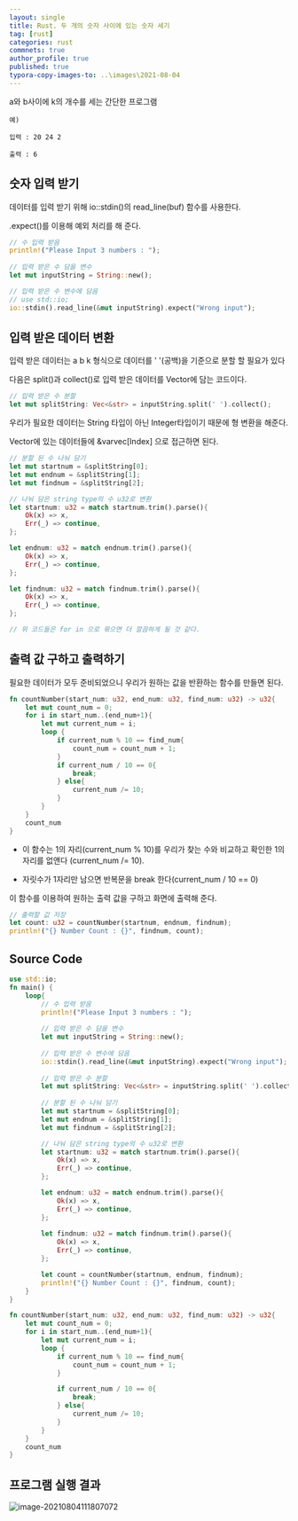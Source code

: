 ```yaml
---
layout: single
title: Rust. 두 개의 숫자 사이에 있는 숫자 세기
tag: [rust]
categories: rust
commnets: true
author_profile: true
published: true
typora-copy-images-to: ..\images\2021-08-04
---
```


  

a와 b사이에 k의 개수를 세는 간단한 프로그램

`예)`

`입력 : 20 24 2`

`출력 : 6`

  

  

## 숫자 입력 받기

데이터를 입력 받기 위해 io::stdin()의 read_line(buf) 함수를 사용한다.

.expect()를 이용해 예외 처리를 해 준다.

  

```rust
// 수 입력 받음
println!("Please Input 3 numbers : ");
        
// 입력 받은 수 담을 변수
let mut inputString = String::new();

// 입력 받은 수 변수에 담음
// use std::io;
io::stdin().read_line(&mut inputString).expect("Wrong input");
```

  

  

## 입력 받은 데이터 변환

입력 받은 데이터는 a b k 형식으로 데이터를 '  '(공백)을 기준으로 분할 할 필요가 있다

다음은 split()과 collect()로 입력 받은 데이터를 Vector에 담는 코드이다.

```rust
// 입력 받은 수 분할
let mut splitString: Vec<&str> = inputString.split(' ').collect();
```

  

우리가 필요한 데이터는 String 타입이 아닌 Integer타입이기 때문에 형 변환을 해준다.

Vector에 있는 데이터들에 &varvec[Index] 으로 접근하면 된다. 

```rust
// 분할 된 수 나눠 담기
let mut startnum = &splitString[0];
let mut endnum = &splitString[1];
let mut findnum = &splitString[2];

// 나눠 담은 string type의 수 u32로 변환
let startnum: u32 = match startnum.trim().parse(){
    Ok(x) => x,
    Err(_) => continue,
};

let endnum: u32 = match endnum.trim().parse(){
    Ok(x) => x,
    Err(_) => continue,
};

let findnum: u32 = match findnum.trim().parse(){
    Ok(x) => x,
    Err(_) => continue,
};

// 위 코드들은 for in 으로 묶으면 더 깔끔하게 될 것 같다.
```

  

  

## 출력 값 구하고 출력하기

필요한 데이터가 모두 준비되었으니 우리가 원하는 값을 반환하는 함수를 만들면 된다.

```rust
fn countNumber(start_num: u32, end_num: u32, find_num: u32) -> u32{
    let mut count_num = 0;
    for i in start_num..(end_num+1){
        let mut current_num = i;
        loop {
            if current_num % 10 == find_num{
                count_num = count_num + 1;
            }
            if current_num / 10 == 0{
                break;
            } else{
                current_num /= 10;
            }
        }
    }
    count_num
}
```

* 이 함수는 1의 자리(current_num % 10)를 우리가 찾는 수와 비교하고 확인한 1의 자리를 없앤다 (current_num /= 10). 

* 자릿수가 1자리만 남으면 반복문을 break 한다(current_num / 10 == 0)

  

이 함수를 이용하여 원하는 출력 값을 구하고 화면에 출력해 준다.

```rust
// 출력할 값 저장
let count: u32 = countNumber(startnum, endnum, findnum);
println!("{} Number Count : {}", findnum, count);
```

  

  



## Source Code

```rust
use std::io;
fn main() {
    loop{
        // 수 입력 받음
        println!("Please Input 3 numbers : ");
        
        // 입력 받은 수 담을 변수
        let mut inputString = String::new();
        
        // 입력 받은 수 변수에 담음
        io::stdin().read_line(&mut inputString).expect("Wrong input");
        
        // 입력 받은 수 분할
        let mut splitString: Vec<&str> = inputString.split(' ').collect();
        
        // 분할 된 수 나눠 담기
        let mut startnum = &splitString[0];
        let mut endnum = &splitString[1];
        let mut findnum = &splitString[2];

        // 나눠 담은 string type의 수 u32로 변환
        let startnum: u32 = match startnum.trim().parse(){
            Ok(x) => x,
            Err(_) => continue,
        };

        let endnum: u32 = match endnum.trim().parse(){
            Ok(x) => x,
            Err(_) => continue,
        };
        
        let findnum: u32 = match findnum.trim().parse(){
            Ok(x) => x,
            Err(_) => continue,
        };

        let count = countNumber(startnum, endnum, findnum);
        println!("{} Number Count : {}", findnum, count);
    }
}

fn countNumber(start_num: u32, end_num: u32, find_num: u32) -> u32{
    let mut count_num = 0;
    for i in start_num..(end_num+1){
        let mut current_num = i;
        loop {
            if current_num % 10 == find_num{
                count_num = count_num + 1;
            }

            if current_num / 10 == 0{
                break;
            } else{
                current_num /= 10;
            }
        }
    }
    count_num
}
```

  



## 프로그램 실행 결과

![image-20210804111807072](https://user-images.githubusercontent.com/79885664/128121212-2ca206a8-33fe-4975-ba6b-26866f68ce03.png)
